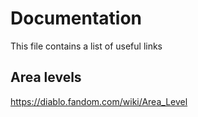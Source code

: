 # Documentation

This file contains a list of useful links

## Area levels

https://diablo.fandom.com/wiki/Area_Level